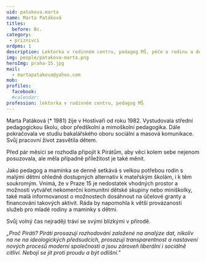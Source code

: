 ```yaml
---
uid: patakova.marta
name: Marta Patáková
titles:
  before: Bc.
category:
 - priznivci
ordpms: 1
description: Lektorka v rodinném centru, pedagog MŠ, péče o rodinu a děti, Košík 
img: people/patakova-marta.png
heroImg: praha-15.jpg
mail:
  - martapatakova@yahoo.com
mob:
profiles:
  facebook:
  #calendar:
profession: lektorka v rodinném centru, pedagog MŠ
---
```


Marta Patáková (* 1981) žije v Hostivaři od roku 1982. Vystudovala střední pedagogickou školu, obor předškolní a mimoškolní pedagogika. Dále pokračovala ve studiu bakalářského oboru sociální a masová komunikace. Svůj pracovní život zasvětila dětem. 

Před pár měsíci se rozhodla připojit k Pirátům, aby věci kolem sebe nejenom posuzovala, ale měla případně příležitost je také měnit. 

Jako pedagog a maminka se denně setkává s velkou potřebou rodin s malými dětmi ohledně dostupných alternativ k mateřským školám, i k těm soukromým. Vnímá, že v Praze 15 je nedostatek vhodných prostor a možností vytvářet nekomerční komunitní dětské skupiny nebo miniškolky, také malá informovanost o možnostech dosáhnout na účelové granty a financování takových aktivit. Ráda by napomohla k větší provázanosti služeb pro mladé rodiny a maminky s dětmi.

Svůj volný čas nejraději tráví se svými blízkými v přírodě.

*„Proč Piráti? Piráti prosazují rozhodování založené na analýze dat, nikoliv na ne na ideologických předsudcích, prosazují transparentnost a nastavení nových procesů moderní společnosti a jsou zároveň liberální i sociálně citliví. Nebojí se jít proti proudu a být odlišní."*
